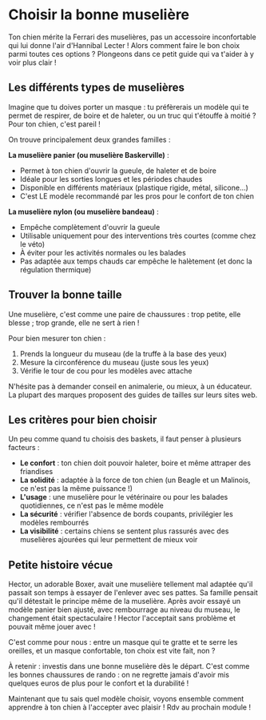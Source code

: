 # Choisir la bonne muselière

Ton chien mérite la Ferrari des muselières, pas un accessoire inconfortable qui lui donne l'air d'Hannibal Lecter ! Alors comment faire le bon choix parmi toutes ces options ? Plongeons dans ce petit guide qui va t'aider à y voir plus clair !

## Les différents types de muselières

Imagine que tu doives porter un masque : tu préfèrerais un modèle qui te permet de respirer, de boire et de haleter, ou un truc qui t'étouffe à moitié ? Pour ton chien, c'est pareil !

On trouve principalement deux grandes familles :

**La muselière panier (ou muselière Baskerville)** :
- Permet à ton chien d'ouvrir la gueule, de haleter et de boire
- Idéale pour les sorties longues et les périodes chaudes
- Disponible en différents matériaux (plastique rigide, métal, silicone...)
- C'est LE modèle recommandé par les pros pour le confort de ton chien

**La muselière nylon (ou muselière bandeau)** :
- Empêche complètement d'ouvrir la gueule
- Utilisable uniquement pour des interventions très courtes (comme chez le véto)
- À éviter pour les activités normales ou les balades
- Pas adaptée aux temps chauds car empêche le halètement (et donc la régulation thermique)

## Trouver la bonne taille

Une muselière, c'est comme une paire de chaussures : trop petite, elle blesse ; trop grande, elle ne sert à rien !

Pour bien mesurer ton chien :
1. Prends la longueur du museau (de la truffe à la base des yeux)
2. Mesure la circonférence du museau (juste sous les yeux)
3. Vérifie le tour de cou pour les modèles avec attache

N'hésite pas à demander conseil en animalerie, ou mieux, à un éducateur. La plupart des marques proposent des guides de tailles sur leurs sites web.

## Les critères pour bien choisir

Un peu comme quand tu choisis des baskets, il faut penser à plusieurs facteurs :

- **Le confort** : ton chien doit pouvoir haleter, boire et même attraper des friandises
- **La solidité** : adaptée à la force de ton chien (un Beagle et un Malinois, ce n'est pas la même puissance !)
- **L'usage** : une muselière pour le vétérinaire ou pour les balades quotidiennes, ce n'est pas le même modèle
- **La sécurité** : vérifier l'absence de bords coupants, privilégier les modèles rembourrés
- **La visibilité** : certains chiens se sentent plus rassurés avec des muselières ajourées qui leur permettent de mieux voir

## Petite histoire vécue

Hector, un adorable Boxer, avait une muselière tellement mal adaptée qu'il passait son temps à essayer de l'enlever avec ses pattes. Sa famille pensait qu'il détestait le principe même de la muselière. Après avoir essayé un modèle panier bien ajusté, avec rembourrage au niveau du museau, le changement était spectaculaire ! Hector l'acceptait sans problème et pouvait même jouer avec !

C'est comme pour nous : entre un masque qui te gratte et te serre les oreilles, et un masque confortable, ton choix est vite fait, non ?

À retenir : investis dans une bonne muselière dès le départ. C'est comme les bonnes chaussures de rando : on ne regrette jamais d'avoir mis quelques euros de plus pour le confort et la durabilité !

Maintenant que tu sais quel modèle choisir, voyons ensemble comment apprendre à ton chien à l'accepter avec plaisir ! Rdv au prochain module ! 